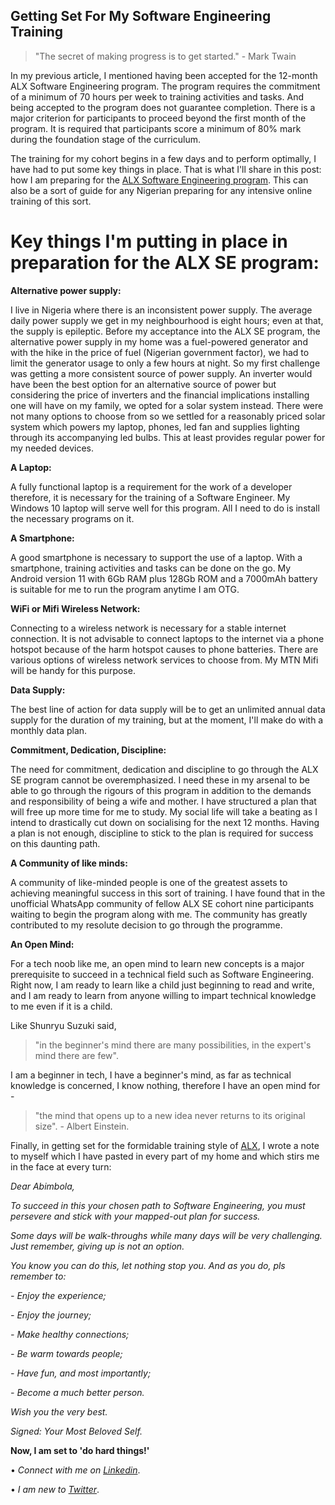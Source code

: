 ## Getting Set For My Software Engineering Training

> "The secret of making progress is to get started." - Mark Twain

In my previous article, I mentioned having been accepted for the 12-month ALX Software Engineering program. The program requires the commitment of a minimum of 70 hours per week to training activities and tasks. And being accepted to the program does not guarantee completion. There is a major criterion for participants to proceed beyond the first month of the program. It is required that participants score a minimum of 80% mark during the foundation stage of the curriculum.

The training for my cohort begins in a few days and to perform optimally, I have had to put some key things in place. 
That is what I'll share in this post: how I am preparing for the [ALX Software Engineering program](https://www.alxafrica.com/software-engineering-2022). This can also be a sort of guide for any Nigerian preparing for any intensive online training of this sort.


# Key things I'm putting in place in preparation for the ALX SE program:

**Alternative power supply:**

I live in Nigeria where there is an inconsistent power supply. The average daily power supply we get in my neighbourhood is eight hours; even at that, the supply is epileptic.
Before my acceptance into the ALX SE program, the alternative power supply in my home was a fuel-powered generator and with the hike in the price of fuel (Nigerian government factor), we had to limit the generator usage to only a few hours at night.
So my first challenge was getting a more consistent source of power supply. 
An inverter would have been the best option for an alternative source of power but considering the price of inverters and the financial implications installing one will have on my family, we opted for a solar system instead.
There were not many options to choose from so we settled for a reasonably priced solar system which powers my laptop, phones, led fan and supplies lighting through its accompanying led bulbs.
This at least provides regular power for my needed devices.

**A Laptop:**

A fully functional laptop is a requirement for the work of a developer therefore, it is necessary for the training of a Software Engineer. My Windows 10 laptop will serve well for this program. All I need to do is install the necessary programs on it.

**A Smartphone:**

A good smartphone is necessary to support the use of a laptop. With a smartphone, training activities and tasks can be done on the go. My Android version 11 with 6Gb RAM plus 128Gb ROM and a 7000mAh battery is suitable for me to run the program anytime I am OTG.

**WiFi or Mifi Wireless Network:**

Connecting to a wireless network is necessary for a stable internet connection. It is not advisable to connect laptops to the internet via a phone hotspot because of the harm hotspot causes to phone batteries. 
There are various options of wireless network services to choose from. My MTN Mifi will be handy for this purpose. 

**Data Supply:**

The best line of action for data supply will be to get an unlimited annual data supply for the duration of my training, but at the moment, I'll make do with a monthly data plan.

**Commitment, Dedication, Discipline:**

The need for commitment, dedication and discipline to go through the ALX SE program cannot be overemphasized.
I need these in my arsenal to be able to go through the rigours of this program in addition to the demands and responsibility of being a wife and mother. 
I have structured a plan that will free up more time for me to study. 
My social life will take a beating as I intend to drastically cut down on socialising for the next 12 months.
Having a plan is not enough, discipline to stick to the plan is required for success on this daunting path. 

**A Community of like minds:**

A community of like-minded people is one of the greatest assets to achieving meaningful success in this sort of training.
I have found that in the unofficial WhatsApp community of fellow ALX SE cohort nine participants waiting to begin the program along with me.
The community has greatly contributed to my resolute decision to go through the programme.

**An Open Mind:**

For a tech noob like me, an open mind to learn new concepts is a major prerequisite to succeed in a technical field such as Software Engineering. 
Right now, I am ready to learn like a child just beginning to read and write, and I am ready to learn from anyone willing to impart technical knowledge to me even if it is a child.

Like Shunryu Suzuki said, 
> "in the beginner's mind there are many possibilities, in the expert's mind there are few".

I am a beginner in tech, I have a beginner's mind, as far as technical knowledge is concerned, I know nothing, therefore I have an open mind for - 
> "the mind that opens up to a new idea never returns to its original size". - Albert Einstein.

Finally, in getting set for the formidable training style of [ALX](https://www.alxafrica.com/software-engineering-2022), I wrote a note to myself which I have pasted in every part of my home and which stirs me in the face at every turn:

*Dear Abimbola,*

*To succeed in this your chosen path to Software Engineering, you must persevere and stick with your mapped-out plan for success.*

*Some days will be walk-throughs while many days will be very challenging. Just remember, giving up is not an option.*

*You know you can do this, let nothing stop you. And as you do, pls remember to:*

*- Enjoy the experience;*

*- Enjoy the journey;*

*- Make healthy connections;*

*- Be warm towards people;*

*- Have fun, and most importantly;*

*- Become a much better person.*

*Wish you the very best.*

*Signed: Your Most Beloved Self.*


**Now, I am set to 'do hard things!'**




• *Connect with me on [Linkedin](https://www.linkedin.com/in/abimbolan)*.

• *I am new to [Twitter](https://twitter.com/AbimbolanSE)*.
